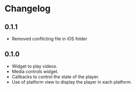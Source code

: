 # Changelog

## 0.1.1

* Removed conflicting file in iOS folder

## 0.1.0

* Widget to play videos.
* Media controls widget.
* Callbacks to control the state of the player.
* Use of platform view to display the player in each platform.
